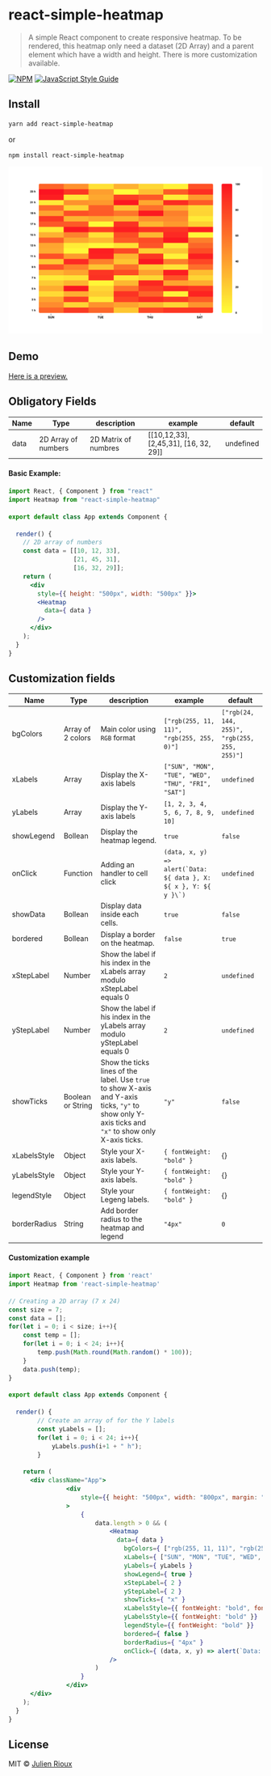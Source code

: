 # react-simple-heatmap

> A simple React component to create responsive heatmap. To be rendered, this heatmap only need a dataset (2D Array) and a parent element which have a width and height. There is more customization available.

[![NPM](https://img.shields.io/npm/v/react-simple-heatmap.svg)](https://www.npmjs.com/package/react-simple-heatmap) [![JavaScript Style Guide](https://img.shields.io/badge/code_style-standard-brightgreen.svg)](https://standardjs.com)


## Install

```bash
yarn add react-simple-heatmap
```
or
```bash
npm install react-simple-heatmap
```

![Alt text](./img/screenshotReactHeatmap.jpg)


## Demo
[Here is a preview.](https://react-simple-heatmap.firebaseapp.com/)


## Obligatory Fields
| Name | Type |  description | example | default |
|--|--|--|--|--|
| data | 2D Array of numbers | 2D Matrix of numbres | [[10,12,33], [2,45,31], [16, 32, 29]] | undefined |


#### Basic Example:
```jsx
import React, { Component } from "react"
import Heatmap from "react-simple-heatmap"

export default class App extends Component {

  render() {
    // 2D array of numbers
    const data = [[10, 12, 33],
                  [21, 45, 31],
                  [16, 32, 29]];
    return (
      <div
        style={{ height: "500px", width: "500px" }}>
        <Heatmap
          data={ data }
        />
      </div>
    );
  }
}
```


## Customization fields
| Name | Type |  description | example | default |
|--|--|---|--|--|
| bgColors | Array of 2 colors | Main color using `RGB` format | `["rgb(255, 11, 11)", "rgb(255, 255, 0)"]` | `["rgb(24, 144, 255)", "rgb(255, 255, 255)"]` |
| xLabels | Array | Display the X-axis labels | `["SUN", "MON", "TUE", "WED", "THU", "FRI", "SAT"]` | `undefined` |
| yLabels | Array | Display the Y-axis labels | `[1, 2, 3, 4, 5, 6, 7, 8, 9, 10]` | `undefined` |
| showLegend | Bollean | Display the heatmap legend.  | `true` | `false` |
| onClick | Function | Adding an handler to cell click | ```(data, x, y) => alert(`Data: ${ data }, X: ${ x }, Y: ${ y }\`)``` | `undefined` |
| showData | Bollean | Display data inside each cells.  | `true` | `false` |
| bordered | Bollean | Display a border on the heatmap.  | `false` | `true` |
| xStepLabel | Number | Show the label if his index in the xLabels array modulo xStepLabel equals 0 | `2` | `undefined` |
| yStepLabel | Number | Show the label if his index in the yLabels array modulo yStepLabel equals 0 | `2` | `undefined` |
| showTicks | Boolean or String | Show the ticks lines of the label. Use `true` to show X-axis and Y-axis ticks, `"y"` to show only Y-axis ticks and `"x"` to show only X-axis ticks.  | `"y"` | `false` |
| xLabelsStyle | Object | Style your X-axis labels. | `{ fontWeight: "bold" }` | {} |
| yLabelsStyle | Object | Style your Y-axis labels. | `{ fontWeight: "bold" }` | {} |
| legendStyle | Object | Style your Legeng labels. | `{ fontWeight: "bold" }` | {} |
| borderRadius | String | Add border radius to the heatmap and legend | `"4px"` | `0` |




#### Customization example

```jsx
import React, { Component } from 'react'
import Heatmap from 'react-simple-heatmap'

// Creating a 2D array (7 x 24)
const size = 7;
const data = [];
for(let i = 0; i < size; i++){
	const temp = [];
	for(let i = 0; i < 24; i++){
		temp.push(Math.round(Math.random() * 100));
	}
	data.push(temp);
}

export default class App extends Component {

  render() {
		// Create an array of for the Y labels
		const yLabels = [];
		for(let i = 0; i < 24; i++){
			yLabels.push(i+1 + " h");
		}

    return (
      <div className="App">
				<div
					style={{ height: "500px", width: "800px", margin: "4rem auto" }}
				>
					{
						data.length > 0 && (
							<Heatmap
							  data={ data }
								bgColors={ ["rgb(255, 11, 11)", "rgb(255, 255, 0)"] }
								xLabels={ ["SUN", "MON", "TUE", "WED", "THU", "FRI", "SAT"] }
								yLabels={ yLabels }
								showLegend={ true }
								xStepLabel={ 2 }
								yStepLabel={ 2 }
								showTicks={ "x" }
								xLabelsStyle={{ fontWeight: "bold", fontSize: "11px" }}
								yLabelsStyle={{ fontWeight: "bold" }}
								legendStyle={{ fontWeight: "bold" }}
								bordered={ false }
								borderRadius={ "4px" }
								onClick={ (data, x, y) => alert(`Data: ${ data }, X: ${ x }, Y: ${ y }`) }
							/>
						)
					}
				</div>
      </div>
    );
  }
}

```



## License

MIT © [Julien Rioux](https://github.com/JulienRioux)

